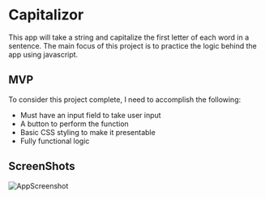 # Capitalizor

This app will take a string and capitalize the first letter of each word in a sentence. The main focus of this project is to practice the logic behind the app using javascript.

## MVP

To consider this project complete, I need to accomplish the following:

- Must have an input field to take user input
- A button to perform the function
- Basic CSS styling to make it presentable
- Fully functional logic

## ScreenShots

![AppScreenshot]('./src/assets/capitalizeString-demonstration.png)
